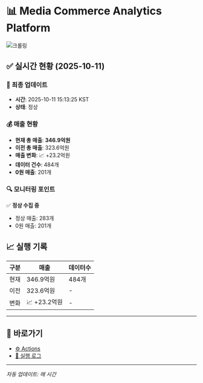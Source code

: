 # 📊 Media Commerce Analytics Platform

![크롤링](https://img.shields.io/badge/크롤링-정상-green)

## ✅ 실시간 현황 (2025-10-11)

### 📍 최종 업데이트
- **시간**: 2025-10-11 15:13:25 KST
- **상태**: 정상

### 💰 매출 현황
- **현재 총 매출**: **346.9억원**
- **이전 총 매출**: 323.6억원
- **매출 변화**: 📈 +23.2억원
- **데이터 건수**: 484개
- **0원 매출**: 201개

### 🔍 모니터링 포인트

✅ **정상 수집 중**
- 정상 매출: 283개
- 0원 매출: 201개


## 📈 실행 기록

| 구분 | 매출 | 데이터수 |
|------|------|----------|
| 현재 | 346.9억원 | 484개 |
| 이전 | 323.6억원 | - |
| 변화 | 📈 +23.2억원 | - |

---

## 🔗 바로가기

- [⚙️ Actions](../../actions)
- [📝 실행 로그](../../actions/workflows/daily_scraping.yml)

---

*자동 업데이트: 매 시간*
